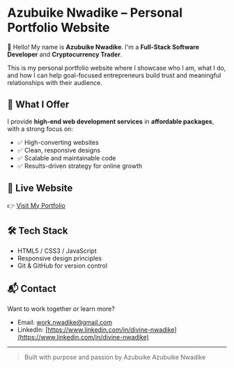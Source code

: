 # Azubuike Nwadike – Personal Portfolio Website

👋 Hello! My name is **Azubuike Nwadike**. I'm a **Full-Stack Software Developer** and **Cryptocurrency Trader**.

This is my personal portfolio website where I showcase who I am, what I do, and how I can help goal-focused entrepreneurs build trust and meaningful relationships with their audience.

## 🚀 What I Offer

I provide **high-end web development services** in **affordable packages**, with a strong focus on:

- ✅ High-converting websites
- ✅ Clean, responsive designs
- ✅ Scalable and maintainable code
- ✅ Results-driven strategy for online growth

## 💼 Live Website

👉 [Visit My Portfolio](https://nwadike.github.com)

## 🛠 Tech Stack

- HTML5 / CSS3 / JavaScript
- Responsive design principles
- Git & GitHub for version control

## 📬 Contact

Want to work together or learn more?

- Email: work.nwadike@gmail.com  
- LinkedIn: [https://www.linkedin.com/in/divine-nwadike](https://www.linkedin.com/in/divine-nwadike)

---

> Built with purpose and passion by Azubuike Azubuike Nwadike
